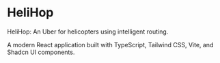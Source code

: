 
# HeliHop

HeliHop: An Uber for helicopters using intelligent routing.

A modern React application built with TypeScript, Tailwind CSS, Vite, and Shadcn UI components.
